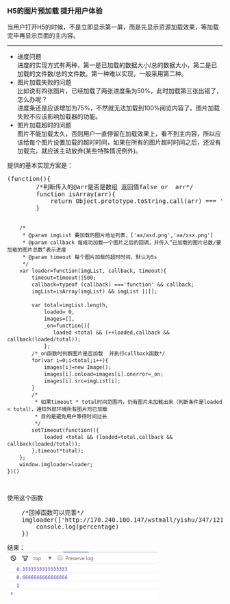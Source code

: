 <h3>H5的图片预加载 提升用户体验</h3>
<div>当用户打开H5的时候，不是立即显示第一屏，而是先显示资源加载效果，等加载完毕再显示页面的主内容。</div>
<hr/>
<ul>
<li>进度问题<br/>
进度的实现方式有两种，第一是已加载的数据大小/总的数据大小，第二是已加载的文件数/总的文件数。第一种难以实现，一般采用第二种。
</li>
<li>图片加载失败的问题<br/>
比如说有四张图片，已经加载了两张进度条为50%，此时加载第三张出错了，怎么办呢？<br/>
进度条还是应该增加为75%，不然就无法加载到100%阅览内容了。图片加载失败不应该影响加载器的功能。
</li>
<li>图片加载超时的问题<br/>
图片不能加载太久，否则用户一直停留在加载效果上，看不到主内容，所以应该给每个图片设置加载的超时时间，如果在所有的图片超时时间之后，还没有加载完，就应该主动放弃(某些特殊情况例外)。
</li>
</ul>
<div>提供的基本实现方案是：</div>
<pre>
(function(){
        /*判断传入的@arr是否是数组 返回值false or  arr*/
        function isArray(arr){
            return Object.prototype.toString.call(arr) === '[object Array]';
        }

        /*
         * @param imgList 要加载的图片地址列表，['aa/asd.png','aa/xxx.png']
         * @param callback 每成功加载一个图片之后的回调，并传入“已加载的图片总数/要加载的图片总数”表示进度
         * @param timeout 每个图片加载的超时时间，默认为5s
         */
        var loader=function(imgList, callback, timeout){
            timeout=timeout||500;
            callback=typeof (callback) ==='function' && callback;
            imgList=isArray(imgList) && imgList ||[];

            var total=imgList.length,
                loaded= 0,
                images=[],
                _on=function(){
                   loaded <total && (++loaded,callback && callback(loaded/total));
                };
            /*_on函数时判断图片是否加载  并执行callback函数*/
            for(var i=0;i<total;i++){
                images[i]=new Image();
                images[i].onload=images[i].onerror=_on;
                images[i].src=imgList[i];
            }
            /*
             * 如果timeout * total时间范围内，仍有图片未加载出来（判断条件是loaded < total），通知外部环境所有图片均已加载
             * 目的是避免用户等待时间过长
             */
            setTimeout(function(){
                loaded <total && (loaded=total,callback && callback(loaded/total));
            },timeout*total);
        };
        window.imgloader=loader;
    })()
</pre>
<div>使用这个函数</div>
<pre>
    /*回掉函数可以完善*/
    imgloader(['http://170.240.100.147/wstmall/yishu/347/121/01.jpg', 'http://170.240.100.147/wstmall/yishu/347/117/117_01.jpg', 'http://170.240.100.147/wstmall/yishu/347/124/124_01.jpg'], function(percentage){
        console.log(percentage)
    })
</pre>
<div>结果：</div>
<img src="images/1.png" alt="图片" />